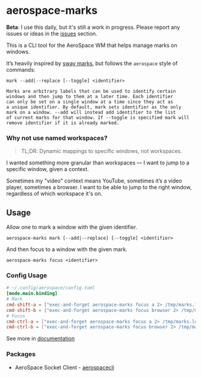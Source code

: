 # aerospace-marks

**Beta**: I use this daily, but it's still a work in progress. Please report any issues or ideas in the [issues](https://github.com/cristianoliveira/aerospace-marks/issues) section.

This is a CLI tool for the AeroSpace WM that helps manage marks on windows.

It’s heavily inspired by [sway marks](https://man.archlinux.org/man/sway.5.en), but follows the `aerospace` style of commands:
```text
mark --add|--replace [--toggle] <identifier>

Marks are arbitrary labels that can be used to identify certain
windows and then jump to them at a later time. Each identifier
can only be set on a single window at a time since they act as
a unique identifier. By default, mark sets identifier as the only
mark on a window. --add will instead add identifier to the list
of current marks for that window. If --toggle is specified mark will
remove identifier if it is already marked.
```
### Why not use named workspaces?

> TL;DR: Dynamic mappings to specific windows, not workspaces.

I wanted something more granular than workspaces — I want to jump to a specific window, given a context.

Sometimes my "video" context means YouTube, sometimes it’s a video player, sometimes a browser. I want to be able to jump to the right window, regardless of which workspace it's on.

## Usage

Allow one to mark a window with the given identifier. 
```text
aerospace-marks mark [--add|--replace] [--toggle] <identifier>
```
And then focus to a window with the given mark.
```text
aerospace-marks focus <identifier>
```

### Config Usage

```toml
# ~/.config/aerospace/config.toml
[mode.main.binding]
# Mark
cmd-shift-a = ["exec-and-forget aerospace-marks focus a 2> /tmp/marks.log", "mode main"]
cmd-shift-b = ["exec-and-forget aerospace-marks focus browser 2> /tmp/marks.log", "mode main"]
# Focus
cmd-ctrl-a = ["exec-and-forget aerospace-marks focus a 2> /tmp/marks.log", "mode main"]
cmd-ctrl-b = ["exec-and-forget aerospace-marks focus browser 2> /tmp/marks.log", "mode main"]
```

See more in [documentation](docs/aerospace-marks)

### Packages

 - AeroSpace Socket Client - [aerospacecli](pkgs/aerospacecli)
